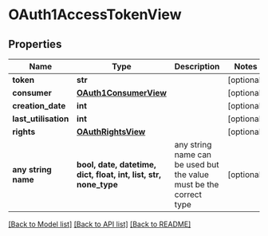 # OAuth1AccessTokenView


## Properties
Name | Type | Description | Notes
------------ | ------------- | ------------- | -------------
**token** | **str** |  | [optional] 
**consumer** | [**OAuth1ConsumerView**](OAuth1ConsumerView.md) |  | [optional] 
**creation_date** | **int** |  | [optional] 
**last_utilisation** | **int** |  | [optional] 
**rights** | [**OAuthRightsView**](OAuthRightsView.md) |  | [optional] 
**any string name** | **bool, date, datetime, dict, float, int, list, str, none_type** | any string name can be used but the value must be the correct type | [optional]

[[Back to Model list]](../README.md#documentation-for-models) [[Back to API list]](../README.md#documentation-for-api-endpoints) [[Back to README]](../README.md)


